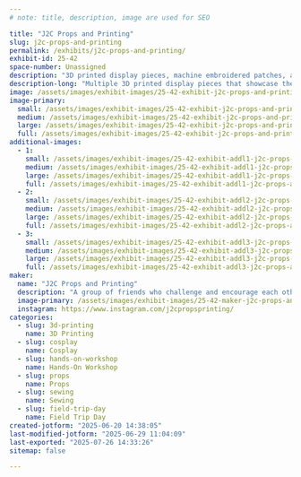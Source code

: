```yaml
---
# note: title, description, image are used for SEO

title: "J2C Props and Printing"
slug: j2c-props-and-printing
permalink: /exhibits/j2c-props-and-printing/
exhibit-id: 25-42
space-number: Unassigned
description: "3D printed display pieces, machine embroidered patches, and hands on painting experience."
description-long: "Multiple 3D printed display pieces that showcase the groups expertise in printing, painting, and lighting. The pieces demonstrate various techniques from electronics and lighting, to airbrushing and glow paint. All of the props and miniatures are 3D printed using ABS, PLA, and Resin in a variety of scales from 1/6th to life size. We've been 3D printing for many years and we are eager to share the techniques and experience we've learned along with visitors. Many pieces will be for sale.  This year we will be also hosting a Hands on Workshop where you will be able to paint 3d printed models for a small fee."
image: /assets/images/exhibit-images/25-42-exhibit-j2c-props-and-printing-img-8973-large.PNG
image-primary: 
  small: /assets/images/exhibit-images/25-42-exhibit-j2c-props-and-printing-img-8973-small.PNG
  medium: /assets/images/exhibit-images/25-42-exhibit-j2c-props-and-printing-img-8973-medium.PNG
  large: /assets/images/exhibit-images/25-42-exhibit-j2c-props-and-printing-img-8973-large.PNG
  full: /assets/images/exhibit-images/25-42-exhibit-j2c-props-and-printing-img-8973-full.PNG
additional-images: 
  - 1:
    small: /assets/images/exhibit-images/25-42-exhibit-addl1-j2c-props-and-printing-img-1625-6793-small.jpg
    medium: /assets/images/exhibit-images/25-42-exhibit-addl1-j2c-props-and-printing-img-1625-6793-medium.jpg
    large: /assets/images/exhibit-images/25-42-exhibit-addl1-j2c-props-and-printing-img-1625-6793-large.jpg
    full: /assets/images/exhibit-images/25-42-exhibit-addl1-j2c-props-and-printing-img-1625-6793-full.jpg
  - 2:
    small: /assets/images/exhibit-images/25-42-exhibit-addl2-j2c-props-and-printing-img-9290-7572-small.JPG
    medium: /assets/images/exhibit-images/25-42-exhibit-addl2-j2c-props-and-printing-img-9290-7572-medium.JPG
    large: /assets/images/exhibit-images/25-42-exhibit-addl2-j2c-props-and-printing-img-9290-7572-large.JPG
    full: /assets/images/exhibit-images/25-42-exhibit-addl2-j2c-props-and-printing-img-9290-7572-full.JPG
  - 3:
    small: /assets/images/exhibit-images/25-42-exhibit-addl3-j2c-props-and-printing-img-0385-1-7864-small.JPG
    medium: /assets/images/exhibit-images/25-42-exhibit-addl3-j2c-props-and-printing-img-0385-1-7864-medium.JPG
    large: /assets/images/exhibit-images/25-42-exhibit-addl3-j2c-props-and-printing-img-0385-1-7864-large.JPG
    full: /assets/images/exhibit-images/25-42-exhibit-addl3-j2c-props-and-printing-img-0385-1-7864-full.JPG
maker: 
  name: "J2C Props and Printing"
  description: "A group of friends who challenge and encourage each other to learn and improve the quality of their 3D prop printing, cosplay, machine embroidery, model making, and painting"
  image-primary: /assets/images/exhibit-images/25-42-maker-j2c-props-and-printing-img-1625-7236-medium.jpg
  instagram: https://www.instagram.com/j2cpropsprinting/
categories: 
  - slug: 3d-printing
    name: 3D Printing
  - slug: cosplay
    name: Cosplay
  - slug: hands-on-workshop
    name: Hands-On Workshop
  - slug: props
    name: Props
  - slug: sewing
    name: Sewing
  - slug: field-trip-day
    name: Field Trip Day
created-jotform: "2025-06-20 14:38:05"
last-modified-jotform: "2025-06-29 11:04:09"
last-exported: "2025-07-26 14:33:26"
sitemap: false

---
```

